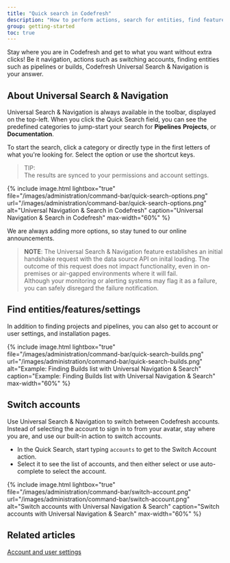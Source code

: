 ```yaml
---
title: "Quick search in Codefresh"
description: "How to perform actions, search for entities, find features, and more with Quick Search"
group: getting-started
toc: true
---
```




Stay where you are in Codefresh and get to what you want without extra clicks! Be it navigation, actions such as switching accounts, finding entities such as pipelines or builds, Codefresh Universal Search & Navigation is your answer. 

## About Universal Search & Navigation

Universal Search & Navigation is always available in the toolbar, displayed on the top-left.
When you click the Quick Search field, you can see the predefined categories to jump-start your search for **Pipelines** **Projects**, or **Documentation**. 

To start the search, click a category or directly type in the first letters of what you're looking for.
Select the option or use the shortcut keys.

> TIP:   
The results are synced to your permissions and account settings. 


 {% include 
image.html 
lightbox="true" 
file="/images/administration/command-bar/quick-search-options.png" 
url="/images/administration/command-bar/quick-search-options.png" 
alt="Universal Navigation & Search in Codefresh" 
caption="Universal Navigation & Search in Codefresh" 
max-width="60%" 
%}


We are always adding more options, so stay tuned to our online announcements.

>**NOTE**:
>The Universal Search & Navigation feature establishes an initial handshake request with the data source API on inital loading. The outcome of this request does not impact functionality, even in on-premises or air-gapped environments where it will fail.  
>Although your monitoring or alerting systems may flag it as a failure, you can safely disregard the failure notification.


## Find entities/features/settings
In addition to finding projects and pipelines, you can also get to account or user settings, and installation pages.



 {% include 
image.html 
lightbox="true" 
file="/images/administration/command-bar/quick-search-builds.png" 
url="/images/administration/command-bar/quick-search-builds.png" 
alt="Example: Finding Builds list with Universal Navigation & Search" 
caption="Example: Finding Builds list with Universal Navigation & Search" 
max-width="60%" 
%}

## Switch accounts
Use Universal Search & Navigation to switch between Codefresh accounts. 
Instead of selecting the account to sign in to from your avatar, stay where you are, and use our built-in action to switch accounts.

* In the Quick Search, start typing `accounts` to get to the Switch Account action.
* Select it to see the list of accounts, and then either select or use auto-complete to select the account.

 {% include 
image.html 
lightbox="true" 
file="/images/administration/command-bar/switch-account.png" 
url="/images/administration/command-bar/switch-account.png" 
alt="Switch accounts with Universal Navigation & Search" 
caption="Switch accounts with Universal Navigation & Search" 
max-width="60%" 
%}



## Related articles
[Account and user settings]({{site.baseurl}}/docs/administration/account-user-management)
